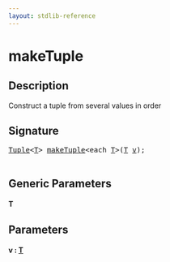 ```yaml
---
layout: stdlib-reference
---
```


# makeTuple

## Description

Construct a tuple from several values in order




## Signature 

<pre>
<a href="../types/tuple-0/index" class="code_type">Tuple</a>&lt;<a href="maketuple-4#typeparam-T" class="code_type">T</a>&gt; <a href="maketuple-4">makeTuple</a>&lt;<span class="code_keyword">each</span> <a href="maketuple-4#typeparam-T" class="code_type">T</a>&gt;(<a href="maketuple-4#typeparam-T" class="code_type">T</a> <a href="maketuple-4#decl-v" class="code_param">v</a>);

</pre>

## Generic Parameters

####  <a id="typeparam-T"></a>T

## Parameters

####  <a id="decl-v"></a>v  : [T](maketuple-4#typeparam-T)

